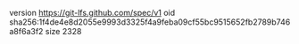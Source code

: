 version https://git-lfs.github.com/spec/v1
oid sha256:1f4de4e8d2055e9993d3325f4a9feba09cf55bc9515652fb2789b746a8f6a3f2
size 2328
